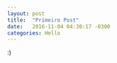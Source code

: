 ```yaml
---
layout: post
title:  "Primeiro Post"
date:   2016-11-04 04:30:17 -0300
categories: Hello
---
```


:)